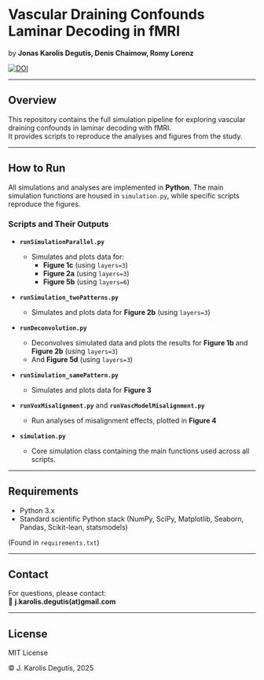 # Vascular Draining Confounds Laminar Decoding in fMRI  

by **Jonas Karolis Degutis, Denis Chaimow, Romy Lorenz**  

[![DOI](https://zenodo.org/badge/860433790.svg)](https://doi.org/10.5281/zenodo.16947105)

---

## Overview  

This repository contains the full simulation pipeline for exploring vascular draining confounds in laminar decoding with fMRI.  
It provides scripts to reproduce the analyses and figures from the study.  

---

## How to Run  

All simulations and analyses are implemented in **Python**. The main simulation functions are housed in `simulation.py`, while specific scripts reproduce the figures.  

### Scripts and Their Outputs  

- **`runSimulationParallel.py`**  
  - Simulates and plots data for:  
    - **Figure 1c** (using `layers=3`)  
    - **Figure 2a** (using `layers=3`)  
    - **Figure 5b** (using `layers=6`)  

- **`runSimulation_twoPatterns.py`**  
  - Simulates and plots data for **Figure 2b** (using `layers=3`) 

- **`runDeconvolution.py`**  
  - Deconvolves simulated data and plots the results for **Figure 1b** and **Figure 2b** (using `layers=3`)
  - And **Figure 5d** (using `layers=3`)

- **`runSimulation_samePattern.py`**  
  - Simulates and plots data for **Figure 3**  

- **`runVoxMisalignment.py`** and **`runVascModelMisalignment.py`**  
  - Run analyses of misalignment effects, plotted in **Figure 4**  

- **`simulation.py`**  
  - Core simulation class containing the main functions used across all scripts.  

---

## Requirements  

- Python 3.x  
- Standard scientific Python stack (NumPy, SciPy, Matplotlib, Seaborn, Pandas, Scikit-lean, statsmodels)

(Found in `requirements.txt`)  

---

## Contact  

For questions, please contact:  
📧 **j.karolis.degutis(at)gmail.com**  

---

## License  

MIT License  

© J. Karolis Degutis, 2025  
